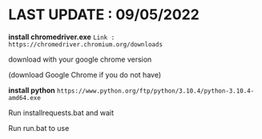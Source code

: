# LAST UPDATE : 09/05/2022

**install chromedriver.exe**
```Link : https://chromedriver.chromium.org/downloads```

download with your google chrome version

(download Google Chrome if you do not have)


**install python**
```https://www.python.org/ftp/python/3.10.4/python-3.10.4-amd64.exe```

Run installrequests.bat
and wait

Run run.bat to use
